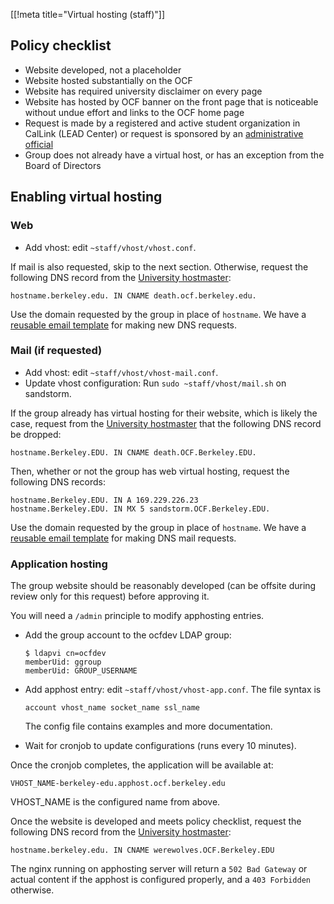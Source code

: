 [[!meta title="Virtual hosting (staff)"]]
## Policy checklist

* Website developed, not a placeholder
* Website hosted substantially on the OCF
* Website has required university disclaimer on every page
* Website has hosted by OCF banner on the front page that is noticeable without undue effort and links to the OCF home page
* Request is made by a registered and active student organization in CalLink (LEAD Center) or request is sponsored by an [administrative official](http://compliance.berkeley.edu/delegation/principles)
* Group does not already have a virtual host, or has an exception from the Board of Directors

## Enabling virtual hosting

### Web

* Add vhost: edit `~staff/vhost/vhost.conf`.

If mail is also requested, skip to the next section. Otherwise, request the following DNS record from the [University hostmaster](http://www.net.berkeley.edu/hostmaster/):

    hostname.berkeley.edu. IN CNAME death.ocf.berkeley.edu.

Use the domain requested by the group in place of `hostname`. We have a [reusable email template](http://templates.ocf.berkeley.edu/#hostmaster-new-domain) for making new DNS requests.

### Mail (if requested)

* Add vhost: edit `~staff/vhost/vhost-mail.conf`.
* Update vhost configuration: Run `sudo ~staff/vhost/mail.sh` on sandstorm.

If the group already has virtual hosting for their website, which is likely the case, request from the [University hostmaster](http://www.net.berkeley.edu/hostmaster/) that the following DNS record be dropped:

    hostname.Berkeley.EDU. IN CNAME death.OCF.Berkeley.EDU.

Then, whether or not the group has web virtual hosting, request the following DNS records:

    hostname.Berkeley.EDU. IN A 169.229.226.23
    hostname.Berkeley.EDU. IN MX 5 sandstorm.OCF.Berkeley.EDU.

Use the domain requested by the group in place of `hostname`. We have a [reusable email template](http://templates.ocf.berkeley.edu/#hostmaster-add-mail) for making DNS mail requests.

### Application hosting
The group website should be reasonably developed (can be offsite during review only for this request) before approving it.

You will need a `/admin` principle to modify apphosting entries.

* Add the group account to the ocfdev LDAP group:

      $ ldapvi cn=ocfdev
      memberUid: ggroup
      memberUid: GROUP_USERNAME

* Add apphost entry: edit `~staff/vhost/vhost-app.conf`. The file syntax is

      account vhost_name socket_name ssl_name

  The config file contains examples and more documentation.

* Wait for cronjob to update configurations (runs every 10 minutes).

Once the cronjob completes, the application will be available at:

    VHOST_NAME-berkeley-edu.apphost.ocf.berkeley.edu

VHOST_NAME is the configured name from above.

Once the website is developed and meets policy checklist, request the following DNS record from the [University hostmaster](http://www.net.berkeley.edu/hostmaster/):

    hostname.berkeley.edu. IN CNAME werewolves.OCF.Berkeley.EDU

The nginx running on apphosting server will return a `502 Bad Gateway` or actual content if the apphost is configured properly, and a `403 Forbidden` otherwise.
